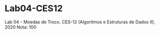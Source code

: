# Lab04-CES12
Lab 04 - Moedas de Troco. CES-12 (Algoritmos e Estruturas de Dados II), 2020
Nota: 100
